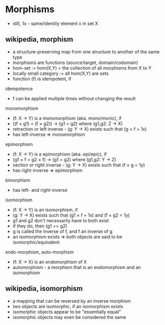 
<!-- ======================================================================= -->
# Morphisms

* idX, 1x - same/identity element x in set X

<!-- ======================================================================= -->
## wikipedia, morphism

* a structure-preserving map from one structure to another of the same type
* morphisms are functions (source/target, domain/codomain)
* hom-set := hom(X,Y) = the collection of all morphisms from X to Y
* locally small category := all hom(X,Y) are sets
* function (f) is idempotent, if 

idempotence

* f can be applied multiple times without changing the result

monomorphism

* (f: X -> Y) is a monomorphism (aka. mono/monic), if
* ((f × g1) = (f × g2)) -> (g1 = g2) where (g1,g2: Z -> X)
* retraction or left inverse - (g: Y -> X) exists such that (g × f = 1x)
* has left-inverse => monomorphism

epimorphism

* (f: X -> Y) is a epimorphism (aka. epi/epic), if
* (g1 × f = g2 × f) -> (g1 = g2) where (g1,g2: Y -> Z)
* section or right inverse - (g: Y -> X) exists such that (f × g = 1y)
* has right-inverse => epimorphism

bimorphism

* has left- and right-inverse

isomorphism

* (f: X -> Y) is an isomorphism, if
* (g: Y -> X) exists such that (g1 × f = 1x) and (f × g2 = 1y)
* g1 and g2 don't necessarily have to both exist
* if they do, then (g1 == g2)
* g is called the inverse of f, and f an inverse of g
* an isomorphism exists => both objects are said to be isomorphic/equivalent

endo-morphism, auto-morphism

* (f: X -> X) is an endomorphism of X
* automorphism - a morphism that is an endomorphism and an isomorphism

<!-- ======================================================================= -->
## wikipedia, isomorphism

* a mapping that can be reversed by an inverse morphism
* two objects are isomorphic, if an isomorphism exists
* isomorphic objects appear to be "essentially equal"
* isomorphic objects may even be considered the same
